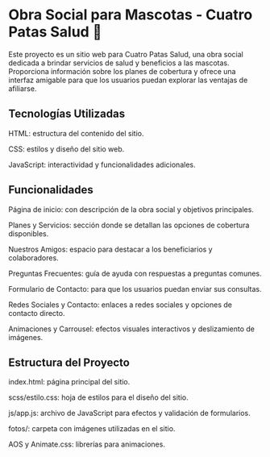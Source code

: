 # Obra Social para Mascotas - Cuatro Patas Salud 🐾

Este proyecto es un sitio web para Cuatro Patas Salud, una obra social dedicada a brindar servicios de salud y beneficios a las mascotas. 
Proporciona información sobre los planes de cobertura y ofrece una interfaz amigable para que los usuarios puedan explorar las ventajas de afiliarse.

## Tecnologías Utilizadas

HTML: estructura del contenido del sitio.

CSS: estilos y diseño del sitio web.

JavaScript: interactividad y funcionalidades adicionales.

## Funcionalidades
Página de inicio: con descripción de la obra social y objetivos principales.

Planes y Servicios: sección donde se detallan las opciones de cobertura disponibles.

Nuestros Amigos: espacio para destacar a los beneficiarios y colaboradores.

Preguntas Frecuentes: guía de ayuda con respuestas a preguntas comunes.

Formulario de Contacto: para que los usuarios puedan enviar sus consultas.

Redes Sociales y Contacto: enlaces a redes sociales y opciones de contacto directo.

Animaciones y Carrousel: efectos visuales interactivos y deslizamiento de imágenes.

## Estructura del Proyecto

index.html: página principal del sitio.

scss/estilo.css: hoja de estilos para el diseño del sitio.

js/app.js: archivo de JavaScript para efectos y validación de formularios.

fotos/: carpeta con imágenes utilizadas en el sitio.

AOS y Animate.css: librerías para animaciones.
